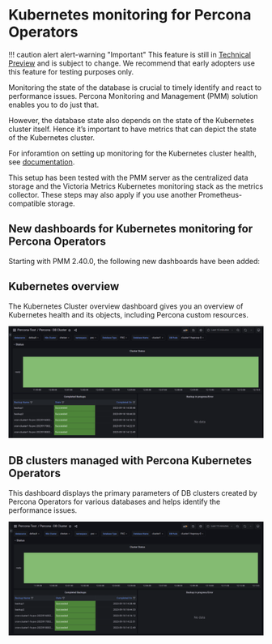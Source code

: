 # Kubernetes monitoring for Percona Operators 

!!! caution alert alert-warning "Important"
    This feature is still in [Technical Preview](https://docs.percona.com/percona-monitoring-and-management/details/glossary.html#technical-preview) and is subject to change. We recommend that early adopters use this feature for testing purposes only.

Monitoring the state of the database is crucial to timely identify and react to performance issues. Percona Monitoring and Management (PMM) solution enables you to do just that.

However, the database state also depends on the state of the Kubernetes cluster itself. Hence it’s important to have metrics that can depict the state of the Kubernetes cluster.

For inforamtion on setting up monitoring for the Kubernetes cluster health, see [documentation](https://docs.percona.com/percona-operator-for-mysql/pxc/monitor-kubernetes.html). 

This setup has been tested with the PMM server as the centralized data storage and the Victoria Metrics Kubernetes monitoring stack as the metrics collector. These steps may also apply if you use another Prometheus-compatible storage.


## New dashboards for Kubernetes monitoring for Percona Operators

Starting with PMM 2.40.0, the following new dashboards have been added:

## Kubernetes overview

The Kubernetes Cluster overview dashboard gives you an overview of Kubernetes health and its objects, including Percona custom resources.

![!image](../../_images/K8s_summary_dashboard_for_operators.png)

## DB clusters managed with Percona Kubernetes Operators

This dashboard displays the primary parameters of DB clusters created by Percona Operators for various databases and helps identify the performance issues.

![!image](../../_images/PMM_DB_clusters_managed_percona_kubernetes_operators.png)


